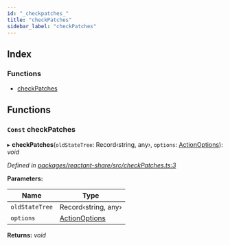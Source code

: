 ```yaml
---
id: "_checkpatches_"
title: "checkPatches"
sidebar_label: "checkPatches"
---
```


## Index

### Functions

* [checkPatches](_checkpatches_.md#const-checkpatches)

## Functions

### `Const` checkPatches

▸ **checkPatches**(`oldStateTree`: Record‹string, any›, `options`: [ActionOptions](_interfaces_.md#actionoptions)): *void*

*Defined in [packages/reactant-share/src/checkPatches.ts:3](https://github.com/unadlib/reactant/blob/ae1de025/packages/reactant-share/src/checkPatches.ts#L3)*

**Parameters:**

Name | Type |
------ | ------ |
`oldStateTree` | Record‹string, any› |
`options` | [ActionOptions](_interfaces_.md#actionoptions) |

**Returns:** *void*
